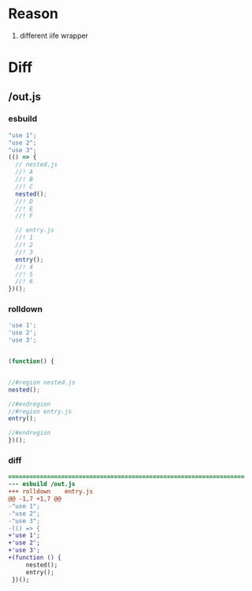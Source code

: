# Reason
1. different iife wrapper
# Diff
## /out.js
### esbuild
```js
"use 1";
"use 2";
"use 3";
(() => {
  // nested.js
  //! A
  //! B
  //! C
  nested();
  //! D
  //! E
  //! F

  // entry.js
  //! 1
  //! 2
  //! 3
  entry();
  //! 4
  //! 5
  //! 6
})();
```
### rolldown
```js
'use 1';
'use 2';
'use 3';


(function() {


//#region nested.js
nested();

//#endregion
//#region entry.js
entry();

//#endregion
})();
```
### diff
```diff
===================================================================
--- esbuild	/out.js
+++ rolldown	entry.js
@@ -1,7 +1,7 @@
-"use 1";
-"use 2";
-"use 3";
-(() => {
+'use 1';
+'use 2';
+'use 3';
+(function () {
     nested();
     entry();
 })();

```